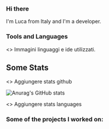 ### Hi there
I'm Luca from Italy and I'm a developer.

### Tools and Languages

<> Immagini linguaggi e ide utilizzati.

## Some Stats

<> Aggiungere stats github

![Anurag's GitHub stats](https://github-readme-stats.vercel.app/api?username=LucaR01&count_private=true)


<> Aggiungere stats languages

### Some of the projects I worked on:
